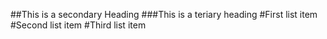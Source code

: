 ##This is a secondary Heading
###This is a teriary heading
#First list item
#Second list item
#Third list item